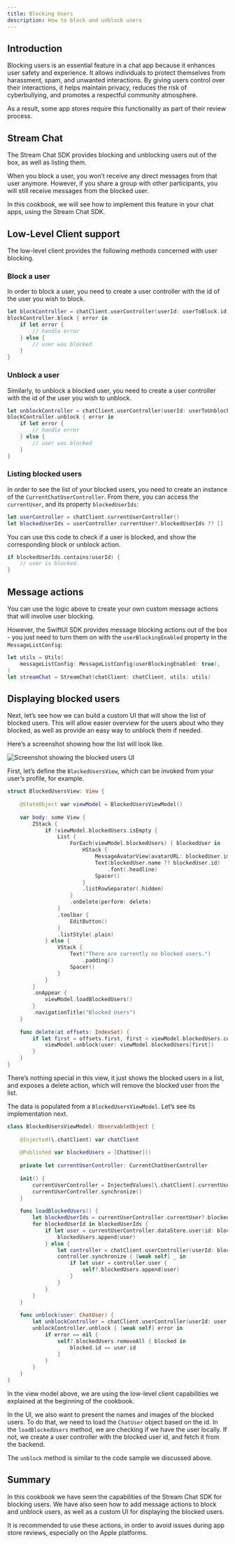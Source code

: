```yaml
---
title: Blocking Users
description: How to block and unblock users
---
```


## Introduction

Blocking users is an essential feature in a chat app because it enhances user safety and experience. It allows individuals to protect themselves from harassment, spam, and unwanted interactions. By giving users control over their interactions, it helps maintain privacy, reduces the risk of cyberbullying, and promotes a respectful community atmosphere. 

As a result, some app stores require this functionality as part of their review process.

## Stream Chat

The Stream Chat SDK provides blocking and unblocking users out of the box, as well as listing them.

When you block a user, you won’t receive any direct messages from that user anymore. However, if you share a group with other participants, you will still receive messages from the blocked user.

In this cookbook, we will see how to implement this feature in your chat apps, using the Stream Chat SDK.

## Low-Level Client support

The low-level client provides the following methods concerned with user blocking.

### Block a user

In order to block a user, you need to create a user controller with the id of the user you wish to block.

```swift
let blockController = chatClient.userController(userId: userToBlock.id)
blockController.block { error in
    if let error {
        // handle error
    } else {
        // user was blocked
    }
}
```

### Unblock a user

Similarly, to unblock a blocked user, you need to create a user controller with the id of the user you wish to unblock.

```swift
let unblockController = chatClient.userController(userId: userToUnblock.id)
blockController.unblock { error in
    if let error {
        // handle error
    } else {
        // user was blocked
    }
}
```

### Listing blocked users

In order to see the list of your blocked users, you need to create an instance of the `CurrentChatUserController`. From there, you can access the `currentUser`, and its property `blockedUserIds`:

```swift
let userController = chatClient.currentUserController()
let blockedUserIds = userController.currentUser?.blockedUserIds ?? []
```

You can use this code to check if a user is blocked, and show the corresponding block or unblock action.

```swift
if blockedUserIds.contains(userId) {
    // user is blocked.
}
```

## Message actions

You can use the logic above to create your own custom message actions that will involve user blocking. 

However, the SwiftUI SDK provides message blocking actions out of the box - you just need to turn them on with the `userBlockingEnabled` property in the `MessageListConfig`:

```swift
let utils = Utils(
    messageListConfig: MessageListConfig(userBlockingEnabled: true),
)
let streamChat = StreamChat(chatClient: chatClient, utils: utils)
```

## Displaying blocked users

Next, let’s see how we can build a custom UI that will show the list of blocked users. This will allow easier overview for the users about who they blocked, as well as provide an easy way to unblock them if needed.

Here’s a screenshot showing how the list will look like.

![Screenshot showing the blocked users UI](../../assets/blocked-users.png)

First, let’s define the `BlockedUsersView`, which can be invoked from your user’s profile, for example.

```swift
struct BlockedUsersView: View {
    
    @StateObject var viewModel = BlockedUsersViewModel()
    
    var body: some View {
        ZStack {
            if !viewModel.blockedUsers.isEmpty {
                List {
                    ForEach(viewModel.blockedUsers) { blockedUser in
                        HStack {
                            MessageAvatarView(avatarURL: blockedUser.imageURL, size: .init(width: 48, height: 48))
                            Text(blockedUser.name ?? blockedUser.id)
                                .font(.headline)
                            Spacer()
                        }
                        .listRowSeparator(.hidden)
                    }
                    .onDelete(perform: delete)
                }
                .toolbar {
                    EditButton()
                }
                .listStyle(.plain)
            } else {
                VStack {
                    Text("There are currently no blocked users.")
                        .padding()
                    Spacer()
                }
            }
        }
        .onAppear {
            viewModel.loadBlockedUsers()
        }
        .navigationTitle("Blocked Users")
    }
    
    func delete(at offsets: IndexSet) {
        if let first = offsets.first, first < viewModel.blockedUsers.count {
            viewModel.unblock(user: viewModel.blockedUsers[first])
        }
    }
}
```

There’s nothing special in this view, it just shows the blocked users in a list, and exposes a delete action, which will remove the blocked user from the list.

The data is populated from a `BlockedUsersViewModel`. Let’s see its implementation next.

```swift
class BlockedUsersViewModel: ObservableObject {
    
    @Injected(\.chatClient) var chatClient
    
    @Published var blockedUsers = [ChatUser]()
    
    private let currentUserController: CurrentChatUserController
    
    init() {
        currentUserController = InjectedValues[\.chatClient].currentUserController()
        currentUserController.synchronize()
    }
    
    func loadBlockedUsers() {
        let blockedUserIds = currentUserController.currentUser?.blockedUserIds ?? []
        for blockedUserId in blockedUserIds {
            if let user = currentUserController.dataStore.user(id: blockedUserId) {
                blockedUsers.append(user)
            } else {
                let controller = chatClient.userController(userId: blockedUserId)
                controller.synchronize { [weak self] _ in
                    if let user = controller.user {
                        self?.blockedUsers.append(user)
                    }
                }
            }
        }
    }
    
    func unblock(user: ChatUser) {
        let unblockController = chatClient.userController(userId: user.id)
        unblockController.unblock { [weak self] error in
            if error == nil {
                self?.blockedUsers.removeAll { blocked in
                    blocked.id == user.id
                }
            }
        }
    }
}
```

In the view model above, we are using the low-level client capabilities we explained at the beginning of the cookbook. 

In the UI, we also want to present the names and images of the blocked users. To do that, we need to load the `ChatUser` object based on the id. In the `loadBlockedUsers` method, we are checking if we have the user locally. If not, we create a user controller with the blocked user id, and fetch it from the backend.

The `unblock` method is similar to the code sample we discussed above.

## Summary

In this cookbook we have seen the capabilities of the Stream Chat SDK for blocking users. We have also seen how to add message actions to block and unblock users, as well as a custom UI for displaying the blocked users.

It is recommended to use these actions, in order to avoid issues during app store reviews, especially on the Apple platforms.